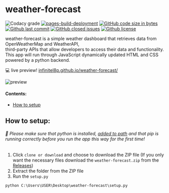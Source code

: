 # weather-forecast

![Codacy grade](https://img.shields.io/codacy/grade/cb5b81c74c324312ab5381133e2cb660)
[![pages-build-deployment](https://github.com/infinitel8p/weather-forecast/actions/workflows/pages/pages-build-deployment/badge.svg)](https://github.com/infinitel8p/weather-forecast/actions/workflows/pages/pages-build-deployment)
[![GitHub code size in bytes](https://img.shields.io/github/languages/code-size/infinitel8p/weather-forecast)](https://img.shields.io/github/languages/code-size/infinitel8p/weather-forecast)
[![Github last commit](https://img.shields.io/github/last-commit/infinitel8p/weather-forecast)](https://img.shields.io/github/last-commit/infinitel8p/weather-forecast)
[![GitHub closed issues](https://img.shields.io/github/issues-closed-raw/infinitel8p/weather-forecast)](https://github.com/infinitel8p/weather-forecast/issues?q=is%3Aissue+is%3Aclosed)
[![Github license](https://img.shields.io/github/license/infinitel8p/pokedex)](https://github.com/infinitel8p/weather-forecast/blob/master/LICENSE)

weather-forecast is a simple weather dashboard that retrieves data from OpenWeatherMap and WeatherAPI,  
third-party APIs that allow developers to access their data and functionality.  
This app will run through JavaScript dynamically updated HTML and CSS powered by a python backend.

💻 live preview! [infinitel8p.github.io/weather-forecast/](https://infinitel8p.github.io/weather-forecast/)

![preview](https://user-images.githubusercontent.com/50703696/181757623-5fc4b6ee-7c6a-466a-b248-1e42a1dd528c.png)

#### Contents:

- [How to setup](https://github.com/infinitel8p/PokeDex#how-to-setup)

## How to setup:

###### :snake: Please make sure that python is installed, [added to path](https://datatofish.com/add-python-to-windows-path/) and that pip is running correctly before you run the app this way for the first time!

1.  Click `clone or download` and choose to download the ZIP file (If you only want the necessary files download the `weather-forecast.zip` from the [Releases](https://github.com/infinitel8p/weather-forecast/releases))
2.  Extract the folder from the ZIP file
3.  Run the `setup.py`

```shell
python C:\Users\USER\Desktop\weather-forecast\setup.py
```
